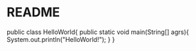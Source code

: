 # README
public class HelloWorld{
  public static void main(String[] agrs){
    System.out.println("HelloWorld!");
  }
}

